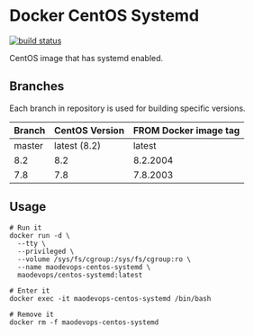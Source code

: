 # Docker CentOS Systemd

[![build status](https://img.shields.io/docker/cloud/build/maodevops/centos-systemd)](https://hub.docker.com/repository/docker/maodevops/centos-systemd)

CentOS image that has systemd enabled.

## Branches

Each branch in repository is used for building specific versions.

| Branch | CentOS Version | FROM Docker image tag |
| ------ | -------------- | --------------------- |
| master | latest (8.2)   | latest                |
| 8.2    | 8.2            | 8.2.2004              |
| 7.8    | 7.8            | 7.8.2003              |

## Usage

```
# Run it
docker run -d \
  --tty \
  --privileged \
  --volume /sys/fs/cgroup:/sys/fs/cgroup:ro \
  --name maodevops-centos-systemd \
  maodevops/centos-systemd:latest

# Enter it
docker exec -it maodevops-centos-systemd /bin/bash

# Remove it
docker rm -f maodevops-centos-systemd
```
